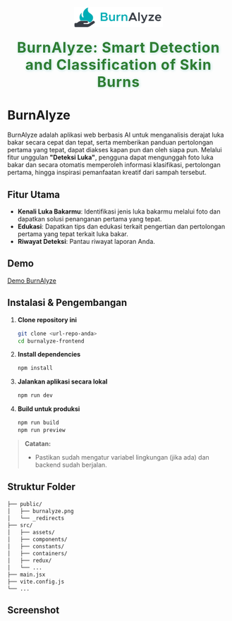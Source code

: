<div align="center">
  <img src="https://github.com/CC25-CF199/.github/blob/master/profile/assets/icon.png" alt="Logo BurnAlyze" style="width: 40%; margin-bottom: 24px;">

  <h2 style="margin-top: 0; color: #2e7d32; font-size: 2rem; font-weight: bold; text-shadow: 1px 1px 6px #b2dfdb; letter-spacing: 1px;">BurnAlyze: Smart Detection and Classification of Skin Burns</h2>
</div>

# BurnAlyze

BurnAlyze adalah aplikasi web berbasis AI untuk menganalisis derajat luka bakar secara cepat dan tepat, serta memberikan panduan pertolongan pertama yang tepat, dapat diakses kapan pun dan oleh siapa pun. Melalui fitur unggulan <b>"Deteksi Luka"</b>, pengguna dapat mengunggah foto luka bakar dan secara otomatis memperoleh informasi klasifikasi, pertolongan pertama, hingga inspirasi pemanfaatan kreatif dari sampah tersebut.

## Fitur Utama

- **Kenali Luka Bakarmu**: Identifikasi jenis luka bakarmu melalui foto dan dapatkan solusi penanganan pertama yang tepat.
- **Edukasi**: Dapatkan tips dan edukasi terkait pengertian dan pertolongan pertama yang tepat terkait luka bakar.
- **Riwayat Deteksi**: Pantau riwayat laporan Anda.

## Demo

<!-- Ganti link di bawah ini dengan link demo/deploy website Anda -->

[Demo BurnAlyze](#)

## Instalasi & Pengembangan

1. **Clone repository ini**
   ```bash
   git clone <url-repo-anda>
   cd burnalyze-frontend
   ```
2. **Install dependencies**
   ```bash
   npm install
   ```
3. **Jalankan aplikasi secara lokal**
   ```bash
   npm run dev
   ```
4. **Build untuk produksi**
   ```bash
   npm run build
   npm run preview
   ```

> **Catatan:**
>
> - Pastikan sudah mengatur variabel lingkungan (jika ada) dan backend sudah berjalan.

## Struktur Folder

```
├── public/
│   ├── burnalyze.png
│   └── _redirects
├── src/
│   ├── assets/
│   ├── components/
│   ├── constants/
│   ├── containers/
│   ├── redux/
│   └── ...
├── main.jsx
├── vite.config.js
└── ...
```

## Screenshot
